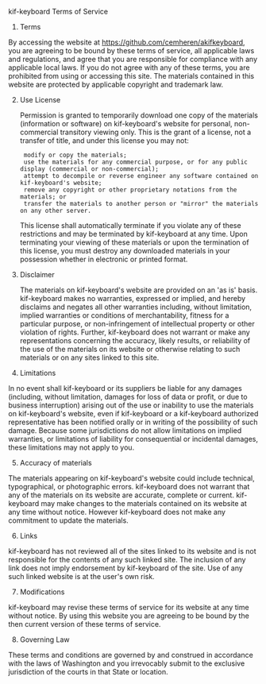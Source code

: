 
										
kif-keyboard Terms of Service

1. Terms

  By accessing the website at https://github.com/cemheren/akifkeyboard, you are agreeing to be bound by these terms of service, all applicable laws and regulations, and agree that you are responsible for compliance with any applicable local laws. If you do not agree with any of these terms, you are prohibited from using or accessing this site. The materials contained in this website are protected by applicable copyright and trademark law.

2. Use License

  
    
      Permission is granted to temporarily download one copy of the materials (information or software) on kif-keyboard's website for personal, non-commercial transitory viewing only. This is the grant of a license, not a transfer of title, and under this license you may not:

      
        modify or copy the materials;
        use the materials for any commercial purpose, or for any public display (commercial or non-commercial);
        attempt to decompile or reverse engineer any software contained on kif-keyboard's website;
        remove any copyright or other proprietary notations from the materials; or
        transfer the materials to another person or "mirror" the materials on any other server.
      
    
    This license shall automatically terminate if you violate any of these restrictions and may be terminated by kif-keyboard at any time. Upon terminating your viewing of these materials or upon the termination of this license, you must destroy any downloaded materials in your possession whether in electronic or printed format.
  

3. Disclaimer

  
    The materials on kif-keyboard's website are provided on an 'as is' basis. kif-keyboard makes no warranties, expressed or implied, and hereby disclaims and negates all other warranties including, without limitation, implied warranties or conditions of merchantability, fitness for a particular purpose, or non-infringement of intellectual property or other violation of rights.
    Further, kif-keyboard does not warrant or make any representations concerning the accuracy, likely results, or reliability of the use of the materials on its website or otherwise relating to such materials or on any sites linked to this site.
  

4. Limitations

  In no event shall kif-keyboard or its suppliers be liable for any damages (including, without limitation, damages for loss of data or profit, or due to business interruption) arising out of the use or inability to use the materials on kif-keyboard's website, even if kif-keyboard or a kif-keyboard authorized representative has been notified orally or in writing of the possibility of such damage. Because some jurisdictions do not allow limitations on implied warranties, or limitations of liability for consequential or incidental damages, these limitations may not apply to you.

5. Accuracy of materials

  The materials appearing on kif-keyboard's website could include technical, typographical, or photographic errors. kif-keyboard does not warrant that any of the materials on its website are accurate, complete or current. kif-keyboard may make changes to the materials contained on its website at any time without notice. However kif-keyboard does not make any commitment to update the materials.

6. Links

  kif-keyboard has not reviewed all of the sites linked to its website and is not responsible for the contents of any such linked site. The inclusion of any link does not imply endorsement by kif-keyboard of the site. Use of any such linked website is at the user's own risk.

7. Modifications

  kif-keyboard may revise these terms of service for its website at any time without notice. By using this website you are agreeing to be bound by the then current version of these terms of service.

8. Governing Law

  These terms and conditions are governed by and construed in accordance with the laws of Washington and you irrevocably submit to the exclusive jurisdiction of the courts in that State or location.
									
